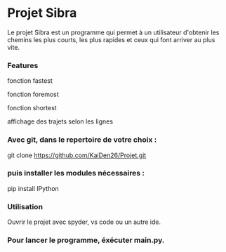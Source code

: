# Projet Sibra

Le projet Sibra est un programme qui permet à un utilisateur d'obtenir les chemins les plus courts, les plus rapides et ceux qui font arriver au plus vite.

### Features
fonction fastest

fonction foremost

fonction shortest

affichage des trajets selon les lignes

### Avec git, dans le repertoire de votre choix :

git clone https://github.com/KaiDen26/Projet.git

### puis installer les modules nécessaires :

pip install IPython

### Utilisation
Ouvrir le projet avec spyder, vs code ou un autre ide.

### Pour lancer le programme, éxécuter main.py.

